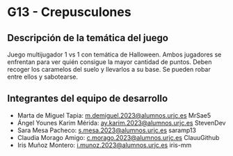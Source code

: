 # G13 - Crepusculones
## Descripción de la temática del juego
Juego multijugador 1 vs 1 con temática de Halloween. Ambos jugadores se enfrentan para ver quién consigue la mayor cantidad de puntos. Deben recoger los caramelos del suelo y llevarlos a su base. Se pueden robar entre ellos y sabotearse. 
## Integrantes del equipo de desarrollo  
- Marta de Miguel Tapia:
  m.demiguel.2023@alumnos.urjc.es
  MrSae5
- Ángel Younes Karim Mérida:
  ay.karim.2023@alumnos.urjc.es
  StevenDev
- Sara Mesa Pacheco:
  s.mesa.2023@alumnos.urjc.es
  saramp13
- Claudia Morago Amigo:
  c.morago.2023@alumnos.urjc.es
  ClauuGithub
- Iris Muñoz Montero:
  i.munoz.2023@alumnos.urjc.es
  iris-mm
